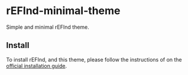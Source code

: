 # rEFInd-minimal-theme
Simple and minimal rEFInd theme.

## Install
To install rEFInd, and this theme, please follow the instructions of on the [official installation guide](https://www.rodsbooks.com/refind/installing.html).
